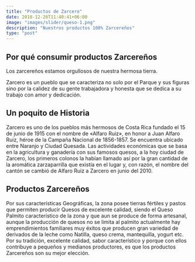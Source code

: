 ```yaml
---
title: "Productos de Zarcero"
date: 2018-12-26T11:40:41+06:00
image: "images/slider/queso-1.png"
description: "Nuestros productos 100% Zarcereños"
type: "post"
---
```


## Por qué consumir productos Zarcereños

Los zarcereños estamos orgullosos de nuestra hermosa tierra.

Zarcero es un pueblo que se caracteriza no solo por el Parque y sus figuras sino por la calidez de su gente trabajadora y honesta que se dedica a su trabajo con amor y dedicación.

## Un poquito de Historia 
Zarcero es uno de los pueblos más hermosos de Costa Rica fundado el 15 de junio de 1915 con el nombre de «Alfaro Ruiz», en honor a Juan Alfaro Ruiz, héroe de la Campaña Nacional de 1856-1857. 
Se encuentra ubicado entre Naranjo y Ciudad Quesada. Las actividades económicas que se basa en la agricultura y ganadería con sus famosos quesos, a la hoy ciudad de Zarcero, los primeros colonos la habían llamado así por la gran cantidad de la aromática zarzaparrilla que existía en el lugar y, con razón, el nombre del cantón se cambió de Alfaro Ruiz a Zarcero en junio del 2010.

## Productos Zarcereños 
Por sus características Geográficas, la zona posee tierras fértiles y pastos que permiten producir Quesos de excelente calidad, siendo el Queso Palmito característico de la zona y que aun se produce de forma artesanal, aunque la producción de quesos no se limita al palmito actualmente hay emprendimientos familiares muy éxitos que producen gran variedad de derivados de la leche como Natilla, queso crema, mantequilla, yogurt etc.
Por su tradición, excelente calidad, sabor característico y porque con ellos contribuye a pequeños y medianos productores, es que los productos Zarcereños son su mejor elección.
